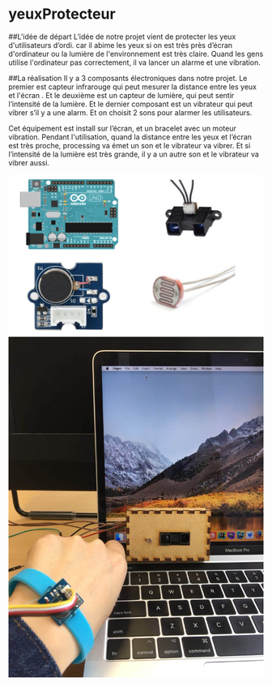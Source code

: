# yeuxProtecteur

##L'idée de départ
L’idée de notre projet vient de protecter les yeux d'utilisateurs d’ordi. car il abime les yeux si on est très près d’écran d'ordinateur ou la lumière de l'environnement est très claire. Quand les gens utilise l'ordinateur pas correctement, il va lancer un alarme et une vibration.

##La réalisation
Il y a 3 composants électroniques dans notre projet. Le premier est capteur infrarouge qui peut mesurer la distance entre les yeux et l'écran . Et le deuxième est un capteur de lumière, qui peut sentir l’intensité de la lumière. Et le dernier composant est un vibrateur qui peut vibrer s’il y a une alarm. Et on choisit 2 sons pour alarmer les utilisateurs. 

Cet équipement est install sur l’écran, et un bracelet avec un moteur vibration. Pendant l'utilisation, quand la distance entre les yeux et l’écran est très proche, processing va émet un son et le vibrateur va vibrer. Et si l’intensité de la lumière est très grande, il y a un autre son et le vibrateur va vibrer aussi.

![elements](images/elements.png)
![elements](images/product.jpeg)